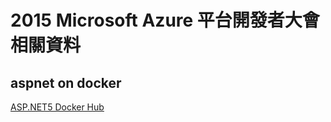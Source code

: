 2015 Microsoft Azure 平台開發者大會相關資料
===========================
## aspnet on docker
[ASP.NET5 Docker Hub](https://registry.hub.docker.com/u/microsoft/aspnet/)
